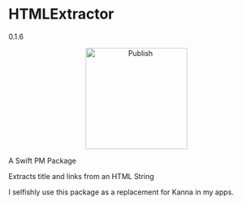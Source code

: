 # HTMLExtractor
0.1.6

<p align="center">
<img src="https://billdonner.com/images/fists/fistLeft1024x1024.png" width="200" max-width="90%" alt="Publish" />
</p>

A Swift PM Package

Extracts title and links from an HTML String

I selfishly use  this package as a replacement for Kanna in my apps.
